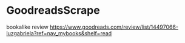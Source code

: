 # GoodreadsScrape

bookalike review
https://www.goodreads.com/review/list/14497066-luzgabriela?ref=nav_mybooks&shelf=read
